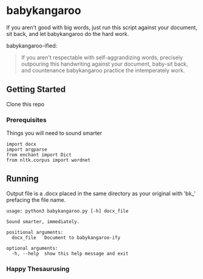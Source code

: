 # babykangaroo

If you aren't good with big words, just run this script against your document, sit back, and let babykangaroo do the hard work.

babykangaroo-ified:

>If you aren't respectable with self-aggrandizing words, precisely outpouring this handwriting against your document, baby-sit back, and countenance babykangaroo practice the intemperately work.
## Getting Started

Clone this repo

### Prerequisites

Things you will need to sound smarter

```
import docx
import argparse
from enchant import Dict
from nltk.corpus import wordnet
```


## Running

Output file is a .docx placed in the same directory as your original with 'bk_' prefacing the file name.

```
usage: python3 babykangaroo.py [-h] docx_file

Sound smarter, immediately.

positional arguments:
  docx_file   Document to babykangaroo-ify

optional arguments:
  -h, --help  show this help message and exit

```

### Happy Thesaurusing
